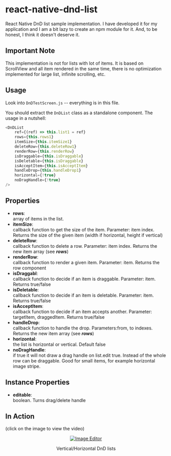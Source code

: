 # react-native-dnd-list

React Native DnD list sample implementation. I have developed it for my application and I am a bit lazy to create an npm module for it. And, to be honest, I think it doesn't deserve it.

## Important Note 
This implementation is not for lists with lot of items. It is based on ScrollView and all item rendered in the same time, there is no optimization implemented for large list, infinite scrolling, etc.

## Usage

Look into ```DnDTestScreen.js``` -- everything is in this file.

You should extract the ```DnDList``` class as a standalone component. The usage in a nutshell:

```javascript
<DnDList
	ref={(ref) => this.list1 = ref}
	rows={this.rows1}
	itemSize={this.itemSize1}
	deleteRow={this.deleteRow1}
	renderRow={this.renderRow}
	isDraggable={this.isDraggable}
	isDeletable={this.isDraggable}
	isAcceptItem={this.isAcceptItem}
	handleDrop={this.handleDrop1}
	horizontal={!true}
	noDragHandle={!true}
/>
```
## Properties
- **rows**:  
array of items in the list. 
- **itemSize**:  
callback function to get the size of the item. Parameter: item index. Returns the size of the given item (width if horizontal, height if vertical)
- **deleteRow**:  
callback function to delete a row. Parameter: item index. Returns the new item array (see ***rows***)
- **renderRow**:  
callback function to render a given item. Parameter: item. Returns the row component
- **isDraggabl**:  
callback function to decide if an item is draggable. Parameter: item. Returns true/false
- **isDeletable**:  
callback function to decide if an item is deletable. Parameter: item. Returns true/false
- **isAcceptItem**:  
callback function to decide if an item accepts another. Parameter: targetItem, draggedItem. Returns true/false
- **handleDrop**:  
callback function to handle the drop.
Parameters:from, to indexes. Returns the new item array (see ***rows***)
- **horizontal**:  
the list is horizontal or vertical. Default false
- **noDragHandle**:  
if true it will not draw a drag handle on list.edit true. Instead of the whole row can be draggable. Good for small items, for example horizontal image stripe.

## Instance Properties

- **editable**:  
boolean. Turns drag/delete handle

## In Action 
(click on the image to view the video)

<p align="center">
	<a href="https://www.youtube.com/watch?v=zENIPUrGgiA">
		<img src="https://img.youtube.com/vi/zENIPUrGgiA/0.jpg" alt="Image Editor">
	</a>
	<p align="center">
		Vertical/Horizontal DnD lists
	</p>
</p>

